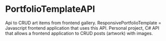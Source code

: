 # PortfolioTemplateAPI
Api to CRUD art items from frontend gallery.
ResponsivePortfolioTemplate = Javascript frontend application that uses this API.
Personal project, C# API that allows a frontend application to CRUD posts (artwork) with images.
